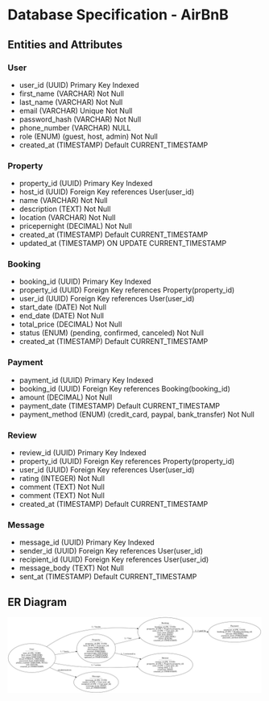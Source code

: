 # Database Specification - AirBnB

## Entities and Attributes

### User

- user_id (UUID) Primary Key Indexed
- first_name (VARCHAR) Not Null
- last_name (VARCHAR) Not Null
- email (VARCHAR) Unique Not Null
- password_hash (VARCHAR) Not Null
- phone_number (VARCHAR) NULL
- role (ENUM) (guest, host, admin) Not Null
- created_at (TIMESTAMP) Default CURRENT_TIMESTAMP

### Property

- property_id (UUID) Primary Key Indexed
- host_id (UUID) Foreign Key references User(user_id)
- name (VARCHAR) Not Null
- description (TEXT) Not Null
- location (VARCHAR) Not Null
- pricepernight (DECIMAL) Not Null
- created_at (TIMESTAMP) Default CURRENT_TIMESTAMP
- updated_at (TIMESTAMP) ON UPDATE CURRENT_TIMESTAMP

### Booking

- booking_id (UUID) Primary Key Indexed
- property_id (UUID) Foreign Key references Property(property_id)
- user_id (UUID) Foreign Key references User(user_id)
- start_date (DATE) Not Null
- end_date (DATE) Not Null
- total_price (DECIMAL) Not Null
- status (ENUM) (pending, confirmed, canceled) Not Null
- created_at (TIMESTAMP) Default CURRENT_TIMESTAMP

### Payment

- payment_id (UUID) Primary Key Indexed
- booking_id (UUID) Foreign Key references Booking(booking_id)
- amount (DECIMAL) Not Null
- payment_date (TIMESTAMP) Default CURRENT_TIMESTAMP
- payment_method (ENUM) (credit_card, paypal, bank_transfer) Not Null

### Review

- review_id (UUID) Primary Key Indexed
- property_id (UUID) Foreign Key references Property(property_id)
- user_id (UUID) Foreign Key references User(user_id)
- rating (INTEGER) Not Null
- comment (TEXT) Not Null
- comment (TEXT) Not Null
- created_at (TIMESTAMP) Default CURRENT_TIMESTAMP

### Message

- message_id (UUID) Primary Key Indexed
- sender_id (UUID) Foreign Key references User(user_id)
- recipient_id (UUID) Foreign Key references User(user_id)
- message_body (TEXT) Not Null
- sent_at (TIMESTAMP) Default CURRENT_TIMESTAMP

## ER Diagram

![alt text](airbnb_schema.png)